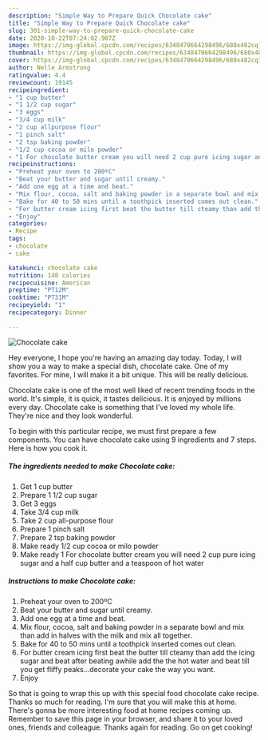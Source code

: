 ```yaml
---
description: "Simple Way to Prepare Quick Chocolate cake"
title: "Simple Way to Prepare Quick Chocolate cake"
slug: 301-simple-way-to-prepare-quick-chocolate-cake
date: 2020-10-22T07:24:02.907Z
image: https://img-global.cpcdn.com/recipes/6348470664298496/680x482cq70/chocolate-cake-recipe-main-photo.jpg
thumbnail: https://img-global.cpcdn.com/recipes/6348470664298496/680x482cq70/chocolate-cake-recipe-main-photo.jpg
cover: https://img-global.cpcdn.com/recipes/6348470664298496/680x482cq70/chocolate-cake-recipe-main-photo.jpg
author: Nelle Armstrong
ratingvalue: 4.4
reviewcount: 19145
recipeingredient:
- "1 cup butter"
- "1 1/2 cup sugar"
- "3 eggs"
- "3/4 cup milk"
- "2 cup allpurpose flour"
- "1 pinch salt"
- "2 tsp baking powder"
- "1/2 cup cocoa or milo powder"
- "1 For chocolate butter cream you will need 2 cup pure icing sugar and a half cup butter and a teaspoon of hot water"
recipeinstructions:
- "Preheat your oven to 200ºC"
- "Beat your butter and sugar until creamy."
- "Add one egg at a time and beat."
- "Mix flour, cocoa, salt and baking powder in a separate bowl and mix than add in halves with the milk and mix all together."
- "Bake for 40 to 50 mins until a toothpick inserted comes out clean."
- "For butter cream icing first beat the butter till cteamy than add the icing sugar and beat after beating awhile add the the hot water and beat till you get fliffy peaks...decorate your cake the way you want."
- "Enjoy"
categories:
- Recipe
tags:
- chocolate
- cake

katakunci: chocolate cake 
nutrition: 148 calories
recipecuisine: American
preptime: "PT12M"
cooktime: "PT31M"
recipeyield: "1"
recipecategory: Dinner

---
```



![Chocolate cake](https://img-global.cpcdn.com/recipes/6348470664298496/680x482cq70/chocolate-cake-recipe-main-photo.jpg)

Hey everyone, I hope you're having an amazing day today. Today, I will show you a way to make a special dish, chocolate cake. One of my favorites. For mine, I will make it a bit unique. This will be really delicious.

Chocolate cake is one of the most well liked of recent trending foods in the world. It's simple, it is quick, it tastes delicious. It is enjoyed by millions every day. Chocolate cake is something that I've loved my whole life. They're nice and they look wonderful.




To begin with this particular recipe, we must first prepare a few components. You can have chocolate cake using 9 ingredients and 7 steps. Here is how you cook it.

<!--inarticleads1-->

##### The ingredients needed to make Chocolate cake:

1. Get 1 cup butter
1. Prepare 1 1/2 cup sugar
1. Get 3 eggs
1. Take 3/4 cup milk
1. Take 2 cup all-purpose flour
1. Prepare 1 pinch salt
1. Prepare 2 tsp baking powder
1. Make ready 1/2 cup cocoa or milo powder
1. Make ready 1 For chocolate butter cream you will need 2 cup pure icing sugar and a half cup butter and a teaspoon of hot water




<!--inarticleads2-->

##### Instructions to make Chocolate cake:

1. Preheat your oven to 200ºC
1. Beat your butter and sugar until creamy.
1. Add one egg at a time and beat.
1. Mix flour, cocoa, salt and baking powder in a separate bowl and mix than add in halves with the milk and mix all together.
1. Bake for 40 to 50 mins until a toothpick inserted comes out clean.
1. For butter cream icing first beat the butter till cteamy than add the icing sugar and beat after beating awhile add the the hot water and beat till you get fliffy peaks...decorate your cake the way you want.
1. Enjoy




So that is going to wrap this up with this special food chocolate cake recipe. Thanks so much for reading. I'm sure that you will make this at home. There's gonna be more interesting food at home recipes coming up. Remember to save this page in your browser, and share it to your loved ones, friends and colleague. Thanks again for reading. Go on get cooking!

